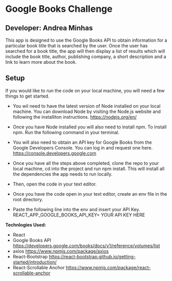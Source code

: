# Google Books Challenge

## Developer: Andrea Minhas

This app is designed to use the Google Books API to obtain information for a particular book title that is searched by the user. Once the user has searched for a book title, the app will then display a list of results which will include the book title, author, publishing company, a short description and a link to learn more about the book.

## Setup

If you would like to run the code on your local machine, you will need a few things to get started.

- You wil need to have the latest version of Node installed on your local machine. You can download Node by visiting the Node.js website and following the installiton instructions. https://nodejs.org/en/

- Once you have Node installed you will also need to install npm. To install npm. Run the following command in your terminal.

- You will also need to obtain an API key for Google Books from the Google Developers Console. You can log in and request one here. https://console.developers.google.com

- Once you have all the steps above completed, clone the repo to your local machine, cd into the project and run npm install. This will install all the dependencies the app needs to run locally.

- Then, open the code in your text editor.

- Once you have the code open in your text editor, create an env file in the root directory.

- Paste the following line into the env and insert your API Key.
  REACT_APP_GOOGLE_BOOKS_API_KEY= YOUR API KEY HERE

**Technlogies Used:**

- React
- Google Books API https://developers.google.com/books/docs/v1/reference/volumes/list
- axios https://www.npmjs.com/package/axios
- React-Bootstrap https://react-bootstrap.github.io/getting-started/introduction/
- React-Scrollable Anchor https://www.npmjs.com/package/react-scrollable-anchor
